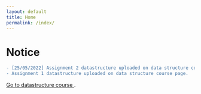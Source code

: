 ```yaml
---
layout: default
title: Home
permalink: /index/
---
```

# Notice


```diff
- [25/05/2022] Assignment 2 datastructure uploaded on data structure course page.
- Assignment 1 datastructure uploaded on data structure course page.
```

[Go to datastructure course ](./datastructure/).
